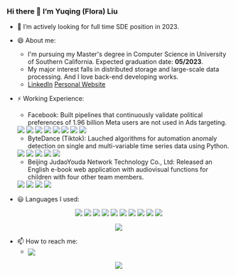 ### Hi there 👋 I’m Yuqing (Flora) Liu

- 🌱 I’m actively looking for full time SDE position in 2023.

- 😄 About me:
	+ I'm pursuing my Master's degree in Computer Science in University of Southern California. Expected graduation date: **05/2023**.
	+ My major interest falls in distributed storage and large-scale data processing. And I love back-end developing works.
	+ [LinkedIn](https://www.linkedin.com/in/liuyutsing/) [Personal Website](https://www.liuyutsing.com/)

- ⚡ Working Experience:
	+ Facebook: Built pipelines that continuously validate political preferences of 1.96 billion Meta users are not used in Ads targeting.
	 <img src="https://img.shields.io/badge/GraphQL-brightgreen" />
	 <img src="https://img.shields.io/badge/React-brightgreen" />
	 <img src="https://img.shields.io/badge/Pipelines-brightgreen" />
	 <img src="https://img.shields.io/badge/Presto-brightgreen" />
	 <img src="https://img.shields.io/badge/MySQL-brightgreen" />
	 <img src="https://img.shields.io/badge/Message Queue-brightgreen" />
	 <img src="https://img.shields.io/badge/Apache Thrift-brightgreen" />
	 <img src="https://img.shields.io/badge/Python-brightgreen" />
	 
	+ ByteDance (Tiktok): Lauched algorithms for automation anomaly detection on single and multi-variable time series data using Python. 
	<img src="https://img.shields.io/badge/Microservices-brightgreen" />
	<img src="https://img.shields.io/badge/ClickHouse-brightgreen" />
	<img src="https://img.shields.io/badge/Apache Kafka-brightgreen" />
	<img src="https://img.shields.io/badge/Anomaly Detection-brightgreen" />
	<img src="https://img.shields.io/badge/Data Mining-brightgreen" />

	+ Beijing JudaoYouda Network Technology Co., Ltd: Released an English e-book web application with audiovisual functions for children with four other team members.
	<img src="https://img.shields.io/badge/Vue.js-brightgreen" />
	<img src="https://img.shields.io/badge/MySQL-brightgreen" />
	<img src="https://img.shields.io/badge/Unit Test-brightgreen" />
	<img src="https://img.shields.io/badge/Django-brightgreen" />

- :smiley: Languages I used:

<p align="middle">
  <img src="https://img.shields.io/badge/Java-red" /> 
  <img src="https://img.shields.io/badge/C++-blue" />
  <img src="https://img.shields.io/badge/Python-brightgreen" />
  <img src="https://img.shields.io/badge/JavaScript-orange" />
  <img src="https://img.shields.io/badge/HTML-yellowgreen" />
  <img src="https://img.shields.io/badge/CSS-brightgreen" />
  <img src="https://img.shields.io/badge/C%23-blueviolet" />
  <img src="https://img.shields.io/badge/MySQL-ff69b4" />
  <img src="https://img.shields.io/badge/WXSS-yellowgreen" />
  <img src="https://img.shields.io/badge/WXML-red" />
</p>

<p align="center">
  <img align="center" src="https://github-readme-stats.vercel.app/api/top-langs/?username=liuyuqingNKCS&count_private=true&layout=compact" />
</p>

<!-- [![Top Langs](https://github-readme-stats.vercel.app/api/top-langs/?username=liuyuqingNKCS&count_private=true&layout=compact)](https://github.com/liuyuqingNKCS/)
 -->

- 📫 How to reach me: 
	+ <img align="center" src="https://img.shields.io/badge/Gmail-flora19971224@gmail.com-brightgreen" />

<!-- ![Anurag's GitHub stats](https://github-readme-stats.vercel.app/api?username=liuyuqingNKCS&count_private=true&include_all_commits=true&show_icons=true&theme=vue-dark) -->

<p align="center">
  <img align="center" src="https://github-readme-stats.vercel.app/api?username=liuyuqingNKCS&count_private=true&include_all_commits=true&show_icons=true&theme=vue-dark" />
</p>

<!-- [![Readme Card](https://github-readme-stats.vercel.app/api/pin/?username=liuyuqingNKCS&repo=mini-goals&show_owner=true)](https://github.com/liuyuqingNKCS/mini-goals)
[![Readme Card](https://github-readme-stats.vercel.app/api/pin/?username=liuyuqingNKCS&repo=cs231n&show_owner=true)](https://github.com/liuyuqingNKCS/mini-goals)
[![Readme Card](https://github-readme-stats.vercel.app/api/pin/?username=liuyuqingNKCS&repo=Huarongdao&show_owner=true)](https://github.com/liuyuqingNKCS/mini-goals)
[![Readme Card](https://github-readme-stats.vercel.app/api/pin/?username=liuyuqingNKCS&repo=RDH-in-Color-Image-With-Grayscale-Invariance&show_owner=true)](https://github.com/liuyuqingNKCS/mini-goals)
[![Readme Card](https://github-readme-stats.vercel.app/api/pin/?username=liuyuqingNKCS&repo=cs231n&show_owner=true)](https://github.com/liuyuqingNKCS/mini-goals)
[![Readme Card](https://github-readme-stats.vercel.app/api/pin/?username=liuyuqingNKCS&repo=cs231n&show_owner=true)](https://github.com/liuyuqingNKCS/mini-goals)
 -->

<!-- [![willianrod's wakatime stats](https://github-readme-stats.vercel.app/api/wakatime?username=liuyutsing&range=last_7_days)](https://github.com/liuyuqingNKCS) -->

<!-- <img align="center" src="https://img.shields.io/static/v1?label=LABLE&message=Java&color=red" />

<img align="center" src="https://img.shields.io/badge/Label-Message-Red?style=for-the-badge&logo=appveyor" /> -->

<!-- <img align="center" src="https://img.shields.io/codeclimate/issues/:liuyuqingNKCS/:mini-goals" /> -->
	
<!-- ![GitHub language count](https://img.shields.io/github/languages/count/liuyuqingNKCS/mini-goals) -->

<!-- ![visitors](https://visitor-badge.glitch.me/badge?page_id=liuyuqingNKCS.mini-goals&left_color=green&right_color=red&style=for-the-badge&logo=appveyor) -->


<!--

**liuyuqingNKCS/liuyuqingNKCS** is a ✨ _special_ ✨ repository because its `README.md` (this file) appears on your GitHub profile.

Here are some ideas to get you started:

- 🔭 I’m currently working on ...
- 🌱 I’m currently learning ...
- 👯 I’m looking to collaborate on ...
- 🤔 I’m looking for help with ...
- 💬 Ask me about ...
- 📫 How to reach me: ...
- 😄 Pronouns: ...
- ⚡ Fun fact: ...
-->
